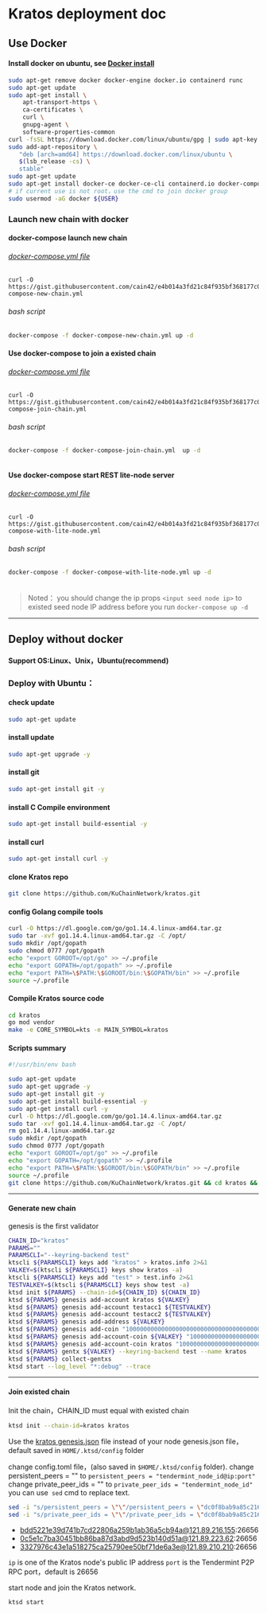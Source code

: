 # Kratos deployment doc



## Use Docker

#### Install docker on ubuntu, see [Docker install](https://docs.docker.com/engine/install/ubuntu/)  

```bash
sudo apt-get remove docker docker-engine docker.io containerd runc
sudo apt-get update
sudo apt-get install \
    apt-transport-https \
    ca-certificates \
    curl \
    gnupg-agent \
    software-properties-common
curl -fsSL https://download.docker.com/linux/ubuntu/gpg | sudo apt-key add -
sudo add-apt-repository \
   "deb [arch=amd64] https://download.docker.com/linux/ubuntu \
   $(lsb_release -cs) \
   stable"
sudo apt-get update
sudo apt-get install docker-ce docker-ce-cli containerd.io docker-compose -y
# if current use is not root，use the cmd to join docker group
sudo usermod -aG docker ${USER}
```

### Launch new chain with docker

#### docker-compose launch new chain

###### [docker-compose.yml file](https://gist.githubusercontent.com/cain42/e4b014a3fd21c84f935bf368177c02f2/)

```docker-compose
curl -O 
https://gist.githubusercontent.com/cain42/e4b014a3fd21c84f935bf368177c02f2/raw/d5bd7bc22232325c3c5b2db5df914127b3f436de/docker-compose-new-chain.yml
```

###### bash script

```bash
docker-compose -f docker-compose-new-chain.yml up -d 
```

#### Use docker-compose to join a existed chain

###### [docker-compose.yml file](https://gist.githubusercontent.com/cain42/e4b014a3fd21c84f935bf368177c02f2/)

```docker-compose
curl -O 
https://gist.githubusercontent.com/cain42/e4b014a3fd21c84f935bf368177c02f2/raw/d5bd7bc22232325c3c5b2db5df914127b3f436de/docker-compose-join-chain.yml
```

###### bash script

```bash
docker-compose -f docker-compose-join-chain.yml  up -d
```

###### 

#### Use docker-compose start REST  lite-node server

###### [docker-compose.yml file](https://gist.githubusercontent.com/cain42/e4b014a3fd21c84f935bf368177c02f2/)

```docker-compose
curl -O 
https://gist.githubusercontent.com/cain42/e4b014a3fd21c84f935bf368177c02f2/raw/d5bd7bc22232325c3c5b2db5df914127b3f436de/docker-compose-with-lite-node.yml
```

###### bash script

```bash
docker-compose -f docker-compose-with-lite-node.yml up -d
```

###### 

> Noted： you should change the ip props `<input seed node ip>` to  existed seed node IP address before you run `docker-compose up -d`

***

## Deploy without docker

#### Support OS:Linux、Unix，Ubuntu(recommend)

### Deploy with Ubuntu：

#### check update

```bash
sudo apt-get update
```

#### install update

```bash
sudo apt-get upgrade -y
```

#### install git 

```bash
sudo apt-get install git -y
```

#### install C Compile environment

```bash
sudo apt-get install build-essential -y
```

#### install curl

```bash
sudo apt-get install curl -y
```

#### clone Kratos repo

```bash
git clone https://github.com/KuChainNetwork/kratos.git
```

#### 

#### config Golang compile tools

```bash
curl -O https://dl.google.com/go/go1.14.4.linux-amd64.tar.gz
sudo tar -xvf go1.14.4.linux-amd64.tar.gz -C /opt/
sudo mkdir /opt/gopath
sudo chmod 0777 /opt/gopath
echo "export GOROOT=/opt/go" >> ~/.profile
echo "export GOPATH=/opt/gopath" >> ~/.profile
echo "export PATH=\$PATH:\$GOROOT/bin:\$GOPATH/bin" >> ~/.profile
source ~/.profile
```

#### Compile Kratos source code

```bash
cd kratos
go mod vendor
make -e CORE_SYMBOL=kts -e MAIN_SYMBOL=kratos
```

#### Scripts summary

```bash
#!/usr/bin/env bash

sudo apt-get update
sudo apt-get upgrade -y
sudo apt-get install git -y
sudo apt-get install build-essential -y
sudo apt-get install curl -y
curl -O https://dl.google.com/go/go1.14.4.linux-amd64.tar.gz
sudo tar -xvf go1.14.4.linux-amd64.tar.gz -C /opt/
rm go1.14.4.linux-amd64.tar.gz
sudo mkdir /opt/gopath
sudo chmod 0777 /opt/gopath
echo "export GOROOT=/opt/go" >> ~/.profile
echo "export GOPATH=/opt/gopath" >> ~/.profile
echo "export PATH=\$PATH:\$GOROOT/bin:\$GOPATH/bin" >> ~/.profile
source ~/.profile
git clone https://github.com/KuChainNetwork/kratos.git && cd kratos && make -e CORE_SYMBOL=kts -e MAIN_SYMBOL=kratos

```

***

#### Generate new chain

genesis is the first validator

```bash
CHAIN_ID="kratos"
PARAMS=""
PARAMSCLI="--keyring-backend test"
ktscli ${PARAMSCLI} keys add "kratos" > kratos.info 2>&1
VALKEY=$(ktscli ${PARAMSCLI} keys show kratos -a)
ktscli ${PARAMSCLI} keys add "test" > test.info 2>&1
TESTVALKEY=$(ktscli ${PARAMSCLI} keys show test -a)
ktsd init ${PARAMS} --chain-id=${CHAIN_ID} ${CHAIN_ID}
ktsd ${PARAMS} genesis add-account kratos ${VALKEY}
ktsd ${PARAMS} genesis add-account testacc1 ${TESTVALKEY}
ktsd ${PARAMS} genesis add-account testacc2 ${TESTVALKEY}
ktsd ${PARAMS} genesis add-address ${VALKEY}
ktsd ${PARAMS} genesis add-coin "1000000000000000000000000000000000000000kratos/kts" "main token"
ktsd ${PARAMS} genesis add-account-coin ${VALKEY} "100000000000000000000000kratos/kts"
ktsd ${PARAMS} genesis add-account-coin kratos "100000000000000000000000kratos/kts"
ktsd ${PARAMS} gentx ${VALKEY} --keyring-backend test --name kratos
ktsd ${PARAMS} collect-gentxs
ktsd start --log_level "*:debug" --trace
```

***

#### Join existed chain

Init the chain，CHAIN_ID must equal with existed chain

```bash
ktsd init --chain-id=kratos kratos
```

Use the [kratos genesis.json](https://gist.githubusercontent.com/cain42/a0f469b2d1a84858ff9cfa10f58910c7/raw/bc8c90cb5494adba316cf10345eea1fe3ed7b2f1/genesis.json) file instead of your node genesis.json file，default saved in `HOME/.ktsd/config` folder

change config.toml file，(also saved in `$HOME/.ktsd/config` folder).
change persistent_peers = "" to `persistent_peers = "tendermint_node_id@ip:port"`
change private_peer_ids = "" to `private_peer_ids = "tendermint_node_id"`
you can use` sed` cmd to replace text.

```bash
sed -i "s/persistent_peers = \"\"/persistent_peers = \"dc0f8bab9a85c216123f9d51a3a7fbe6411f40fa@121.89.216.155:26656\"/g" "${HOME}/.ktsd/config/config.toml"
sed -i "s/private_peer_ids = \"\"/private_peer_ids = \"dc0f8bab9a85c216123f9d51a3a7fbe6411f40fa\"/g" "${HOME}/.ktsd/config/config.toml"
```

- bdd5221e39d741b7cd22806a259b1ab36a5cb94a@121.89.216.155:26656
- 0c5e1c7ba30451bb86ba87d3abd9d523b140d51a@121.89.223.62:26656
- 3327976c43e1a518275ca25790ee50bf71de6a3e@121.89.210.210:26656

`ip` is one of the Kratos node's  public IP address 
`port` is the Tendermint P2P RPC port，default is 26656 

start node and join the Kratos network.

```bash
ktsd start
```

